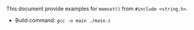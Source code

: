This document provide examples for `memset()` from `#include <string.h>`.

- Build command: `gcc -o main ./main.c`

